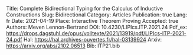 Title: Complete Bidirectional Typing for the Calculus of Inductive Constructions 
Slug: Bidirectional
Category: Articles
Publication: true
Lang: fr
Date: 2021-04-19
Place: Interactive Theorem Proving
Accepted: true
Authors: Meven Lennon-Bertrand
DOI: 10.4230/LIPIcs.ITP.2021.24
Pdf_ex: https://drops.dagstuhl.de/opus/volltexte/2021/13919/pdf/LIPIcs-ITP-2021-24.pdf
Hal: https://hal.archives-ouvertes.fr/hal-03139924
Arxiv: https://arxiv.org/abs/2102.06513
Bib: ITP21.bib